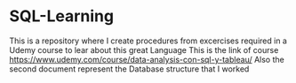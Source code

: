 # SQL-Learning
This is a repository where I create procedures from excercises required in a Udemy course to lear about this great Language
This is the link of course https://www.udemy.com/course/data-analysis-con-sql-y-tableau/
Also the second document represent the Database structure that I worked
